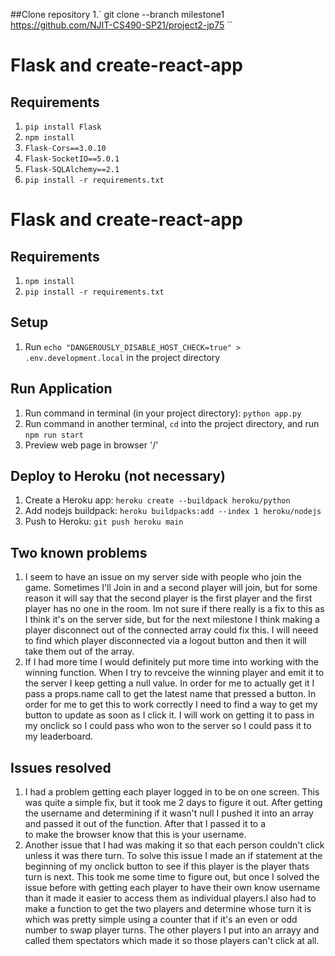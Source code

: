 ##Clone repository
1.` git clone --branch milestone1 https://github.com/NJIT-CS490-SP21/project2-jp75 ``

# Flask and create-react-app

## Requirements
1. `pip install Flask`
2. `npm install`
3. `Flask-Cors==3.0.10`
4. `Flask-SocketIO==5.0.1`
5. `Flask-SQLAlchemy==2.1`
5. `pip install -r requirements.txt`

# Flask and create-react-app

## Requirements
1. `npm install`
2. `pip install -r requirements.txt`

## Setup
1. Run `echo "DANGEROUSLY_DISABLE_HOST_CHECK=true" > .env.development.local` in the project directory

## Run Application
1. Run command in terminal (in your project directory): `python app.py`
2. Run command in another terminal, `cd` into the project directory, and run `npm run start`
3. Preview web page in browser '/'

## Deploy to Heroku (not necessary)
1. Create a Heroku app: `heroku create --buildpack heroku/python`
2. Add nodejs buildpack: `heroku buildpacks:add --index 1 heroku/nodejs`
3. Push to Heroku: `git push heroku main`

## Two known problems
1. I seem to have an issue on my server side with people who join the game. Sometimes I'll Join in and a second player will join, but for some reason it will say that the second player is the first player and the first player has no one in the room. Im not sure if there really is a fix to this as I think it's on the server side, but for the next milestone I think making a player disconnect out of the connected array could fix this. I will neeed to find which player disconnected via a logout button and then it will take them out of the array.
2. If I had more time I would definitely put more time into working with the winning function. When I try to revceive the winning player and emit it to the server I keep getting a null value. In order for me to actually get it I pass a props.name call to get the latest name that pressed a button. In order for me to get this to work correctly I need to find a way to get my button to update as soon as I click it. I will work on getting it to pass in my onclick so I could pass who won to the server so I could pass it to my leaderboard.

## Issues resolved
1. I had a problem getting each player logged in to be on one screen. This was quite a simple fix, but it took me 2 days to figure it out. After getting the username and determining if it wasn't null I pushed it into an array and passed it out of the function. After that I passed it to a <div> to make the browser know that this is your username.
2. Another issue that I had was making it so that each person couldn't click unless it was there turn. To solve this issue I made an if statement at the beginning of my onclick button to see if this player is the player thats turn is next. This took me some time to figure out, but once I solved the issue before with getting each player to have their own know username than it made it easier to access them as individual players.I also had to make a function to get the two players and determine whose turn it is which was pretty simple using a counter that if it's an even or odd number to swap player turns. The other players I put into an arrayy and called them spectators which made it so those players can't click at all.


